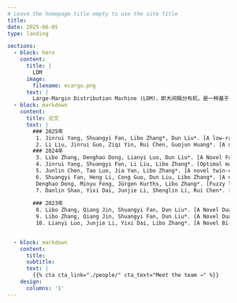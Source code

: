 ```yaml
---
# Leave the homepage title empty to use the site title
title:
date: 2025-06-05
type: landing

sections:
  - block: hero
    content:
      title: |
        LDM
      image:
        filename: ecargo.png
      text: |
        Large-Margin Distribution Machine (LDM)，即大间隔分布机，是一种基于支持向量机（SVM）原理的机器学习模型，旨在通过最大化不同类别之间的间隔来提高分类及回归性能。它不仅考虑决策边界的最优设置，还关注样本数据的概率分布，从而增强了模型的鲁棒性和泛化能力。LDM 广泛应用于图像分类、文本分析和生物信息学等领域，凭借其灵活性和对复杂数据的适应性，成为解决多种任务的有效工具。
  - block: markdown
    content:
      title: 论文
      text: |
        ### 2025年
         1. Jinrui Yang, Shuangyi Fan, Libo Zhang*, Dun Liu*. [A low-rank support tensor machine for multi-classification](https://doi.org/10.1016/j.ins.2024.121398)\[J\]. *Information Sciences*, 2025, 688: 121398.(中科院二区)
         2. Li Liu, Jinrui Guo, Ziqi Yin, Rui Chen, Guojun Huang*. [A novel three-way distance-based fuzzy large margin distribution machine for imbalance classification](https://doi.org/10.1007/s40747-024-00791-3) \[J\]. *Complex & Intelligent Systems*, 2025, 11(3): 176.
        ### 2024年
         3. Libo Zhang, Denghao Dong, Lianyi Luo, Dun Liu*. [A Novel Fuzzy Large Margin Distribution Machine with Unified Pinball Loss](https://doi.org/10.1109/TFUZZ.2023.3333571)\[J\]. *IEEE Transactions on Fuzzy Systems*, 2024, 32(4): 1782-1795.(中科院一区TOP)
         4. Jinrui Yang, Shuangyi Fan, Li Liu, Libo Zhang*. [Optimal margin distribution matrix machine](https://doi.org/10.1016/j.eswa.2023.122497) \[J\]. *Expert Systems with Applications*, 2024, 240: 122497.(中科院一区)
         5. Junlin Chen, Tao Luo, Jia Yan, Libo Zhang*. [A novel twin-center intuitionistic fuzzy large margin classifier with unified pinball loss for improving the performance of E-noses system](https://doi.org/10.1016/j.eswa.2024.123883) \[J\]. *Expert Systems with Applications*, 2024, 250: 123883.(中科院一区)
         6. Shuangyi Fan, Heng Li, Cong Guo, Dun Liu, Libo Zhang*. [A novel cost-sensitive three-way intuitionistic fuzzy large margin classifier](https://doi.org/10.1016/j.ins.2024.120726) \[J\]. *Information Sciences*, 2024, 674: 120726.
         Denghao Dong, Minyu Feng, Jürgen Kurths, Libo Zhang*. [Fuzzy large margin distribution machine for classification](https://doi.org/10.1007/s13042-024-00556-7) \[J\]. *International Journal of Machine Learning and Cybernetics*, 2024, 15(5): 1891-1905. 
         7. Danlin Shao, Yixi Dai, Junjie Li, Shenglin Li, Rui Chen*. [A K-means triangular synthesis large margin classifier with unified pinball loss for imbalanced data](https://doi.org/10.1016/j.asoc.2024.112349) \[J\]. *Applied Soft Computing*, 2024, 167: 112349.
         
        ### 2023年
         8. Libo Zhang, Qiang Jin, Shuangyi Fan, Dun Liu*. [A Novel Dual-Center Based Intuitionistic Fuzzy Twin Bounded Large Margin Distribution Machines](https://doi.org/10.1109/TFUZZ.2023.3245215)\[J\]. *IEEE Transactions on Fuzzy Systems*, 2023, 31(9)：3121-3134.(中科院一区TOP)
         9. Libo Zhang, Qiang Jin, Shuangyi Fan, Dun Liu*. [A Novel Dual-Center-Based Intuitionistic Fuzzy Twin Bounded Large Margin Distribution Machines](https://doi.org/10.1109/TFUZZ.2023.3245215) \[J\]. *IEEE Transactions on Fuzzy Systems*, 2023, 31(9): 3121-3134.(中科院一区TOP)
         10. Lianyi Luo, Junjie Li, Yixi Dai, Libo Zhang*. [A Novel Bi-Center Intuitionistic Fuzzy Large Margin Classifier](https://doi.org/10.1109/ICCSSE59359.2023.10245296) \[C\]. *2023 9th International Conference on Control Science and Systems Engineering (ICCSSE)*, 2023: 403-408.
         

  - block: markdown
    content:
      title:
      subtitle:
      text: |
        {{% cta cta_link="./people/" cta_text="Meet the team →" %}}
    design:
      columns: '1'
---
```

